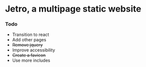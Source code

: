 # Jetro, a multipage static website

### Todo
* Transition to react
* Add other pages
* ~~Remove jquery~~ 
* Improve accessibility
* ~~Create a favicon~~
* Use more includes
